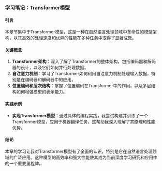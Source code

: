 ### 学习笔记：Transformer模型

#### 引言
本章节集中于Transformer模型，这是一种在自然语言处理领域中革命性的模型架构，以其高效的处理速度和优异的性能在多种任务中取得了显著成效。

#### 关键概念
1. **Transformer架构**：深入了解了Transformer的整体架构，包括编码器和解码器的设计，以及它们如何并行处理数据。
2. **自注意力机制**：学习了Transformer如何利用自注意力机制处理输入数据，特别是在编码器和解码器中的应用。
3. **位置编码和层次结构**：掌握了位置编码在Transformer中的作用，以及多层结构如何增强模型的表示能力。

#### 实践示例
- **实现Transformer模型**：通过具体的编程实践，我尝试构建并训练了一个Transformer模型，应用于机器翻译任务，这帮助我深入理解了其原理和性能优势。

#### 结论
本章的学习让我对Transformer模型有了全面的认识，特别是它在自然语言处理领域的广泛应用。这种模型的高效率和强大性能使其成为当前深度学习研究和应用中的一个重要里程碑。